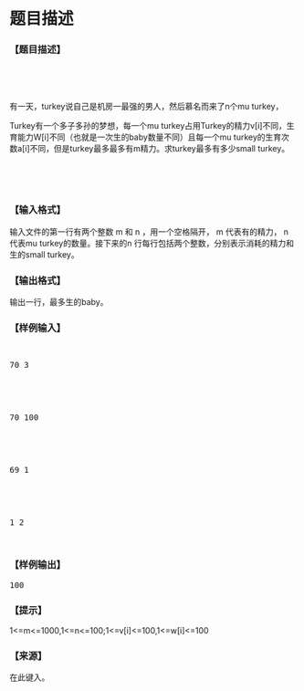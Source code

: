 # 题目描述


<h3>
【题目描述】
</h3>
<p>
<br/>
</p>
<p>
<br/>
</p>
<p>
有一天，turkey说自己是机房一最强的男人，然后慕名而来了n个mu turkey，
</p>
<p>
Turkey有一个多子多孙的梦想，每一个mu turkey占用Turkey的精力v[i]不同，生育能力W[i]不同（也就是一次生的baby数量不同）且每一个mu turkey的生育次数a[i]不同，但是turkey最多最多有m精力。求turkey最多有多少small turkey。
</p>
<p>
<br/>
</p>
<p>
<br/>
</p>
<h3>
【输入格式】
</h3>
<p>
输入文件的第一行有两个整数 m 和 n ，用一个空格隔开， m 代表有的精力， n 代表mu turkey的数量。接下来的n 行每行包括两个整数，分别表示消耗的精力和生的small turkey。
</p>
<h3>
【输出格式】
</h3>
<p>
输出一行，最多生的baby。
</p>
<h3>
【样例输入】
</h3>
<pre><p>
70 3
</p>

<p>
70 100
</p>

<p>
69 1
</p>

<p>
1 2
</p>
</pre>
<h3>
【样例输出】
</h3>
<pre>100</pre>
<h3>
【提示】
</h3>
<p>
1&lt;=m&lt;=1000,1&lt;=n&lt;=100;1&lt;=v[i]&lt;=100,1&lt;=w[i]&lt;=100
</p>
<h3>
【来源】
</h3>
<p>
在此键入。
</p>
